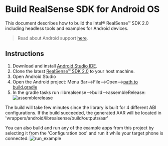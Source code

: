 #  Build RealSense SDK for Android OS
This document describes how to build the Intel® RealSense™ SDK 2.0 including headless tools and examples for Android devices.

> Read about Android support [here](./readme.md).

## Instructions
1. Download and install [Android Studio IDE](https://developer.android.com/studio).
2. Clone the latest [RealSense&trade; SDK 2.0](https://github.com/IntelRealSense/librealsense/releases) to your host machine.
3. Open Android Studio
4. Open the Android project: Menu Bar-->File-->Open-->[path to build.gradle](./build.gradle)
5. In the gradle tasks run :librealsense-->build-->assembleRelease:
![assemblerelease](https://user-images.githubusercontent.com/18511514/52563751-f7981280-2e0a-11e9-8612-65946e86f6fc.PNG)

The build will take few minutes since the library is built for 4 different ABI configurations.
If the build succeeded, the generated AAR will be located in 'wrappers/android/librealsense/build/outputs/aar'

You can also build and run any of the example apps from this project by selecting it from the 'Configuration box' and run it while your target phone is connected:
![run_example](https://user-images.githubusercontent.com/18511514/52564272-69bd2700-2e0c-11e9-94dc-8f79c60a6b42.PNG)